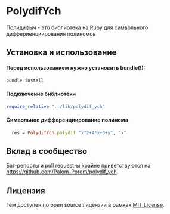 # PolydifYch

 Полидифыч - это библиотека на Ruby для символьного диффериенциирования полиномов 

## Установка и использование

#### Перед использованием нужно установить bundle(!):
```ruby
bundle install
```

#### Подключение библиотеки
```ruby
require_relative "../lib/polydif_ych"
```

#### Символьное дифференциирование полинома

```ruby
  res = PolydifYch.polydif "x^2+4*x+3+y", "x" 
```

## Вклад в сообщество

Баг-репорты и pull request-ы крайне приветствуются на https://github.com/Palom-Porom/polydif_ych.

## Лицензия

Гем доступен по open source лицензии в рамках [MIT License](https://opensource.org/licenses/MIT).